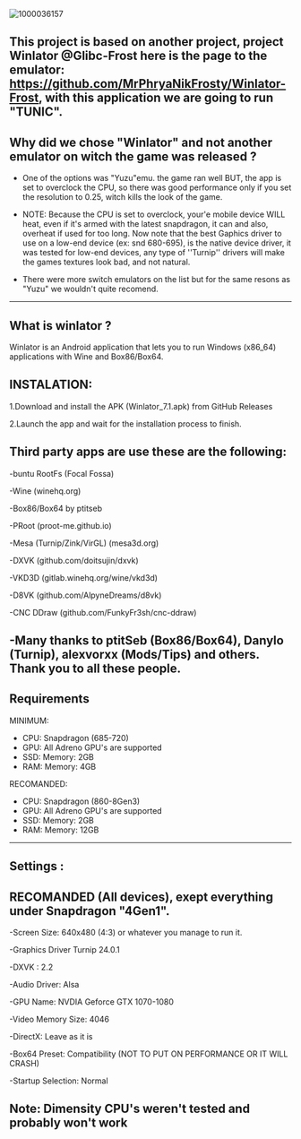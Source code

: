 
![1000036157](https://github.com/user-attachments/assets/1d5e393d-c23d-4d74-8b4d-f0d9a7559211)





This project is based on another project, project Winlator @Glibc-Frost here is the page to the emulator: https://github.com/MrPhryaNikFrosty/Winlator-Frost, with this application we are going to run "TUNIC".
----------------------------------------------------------------------------------------------------------------------------
Why did we chose "Winlator" and not another emulator on witch the game was released ?
-----
- One of the options was "Yuzu"emu. the game ran well BUT, the app is set to overclock the CPU, so there was good performance only if you set the resolution to 0.25, witch kills the look of the game.

- NOTE: Because the CPU is set to overclock, your'e mobile device WILL heat, even if it's armed with the latest snapdragon, it can and also, overheat if used for too long. Now note that the best Gaphics driver to use on a low-end device (ex: snd 680-695), is the native device driver, it was tested for low-end devices, any type of ''Turnip'' drivers will make the games textures look bad, and not natural. 

- There were more switch emulators on the list but for the same resons as "Yuzu" we wouldn't quite recomend.
----------------------------------------------------------------------------------------------------------------------------
What is winlator ?
----------------------------------------------------------------------------------------------------------------------------
Winlator is an Android application that lets you to run Windows (x86_64) applications with Wine and Box86/Box64.


INSTALATION: 
----------------------------------------------------------------------------------------------------------------------------
1.Download and install the APK (Winlator_7.1.apk) from GitHub Releases

2.Launch the app and wait for the installation process to finish.

Third party apps are use these are the following:
-------
-buntu RootFs
(Focal Fossa)

-Wine
(winehq.org)

-Box86/Box64
by ptitseb

-PRoot
(proot-me.github.io)

-Mesa
(Turnip/Zink/VirGL) (mesa3d.org)

-DXVK
(github.com/doitsujin/dxvk)

-VKD3D
(gitlab.winehq.org/wine/vkd3d)

-D8VK
(github.com/AlpyneDreams/d8vk)

-CNC DDraw
(github.com/FunkyFr3sh/cnc-ddraw)

-Many thanks to ptitSeb (Box86/Box64), Danylo (Turnip), alexvorxx (Mods/Tips) and others. Thank you to all these people.
------------------------------------------------------------------------------------------------------------------------
Requirements
------------------------------------------------------------------------------------------------------------------------
MINIMUM:
- CPU: Snapdragon (685-720)
- GPU: All Adreno GPU's are supported
- SSD: Memory: 2GB
- RAM: Memory: 4GB


RECOMANDED:
- CPU: Snapdragon (860-8Gen3)
- GPU: All Adreno GPU's are supported
- SSD: Memory: 2GB
- RAM: Memory: 12GB
- ---------------------------------------------------------------------------------------------------------------------- 
Settings :
------------------------------------------------------------------------------------------------------------------------
RECOMANDED (All devices), exept everything under Snapdragon "4Gen1".
-

-Screen Size: 640x480 (4:3) or whatever you manage to run it.

-Graphics Driver Turnip 24.0.1

-DXVK : 2.2

-Audio Driver: Alsa

-GPU Name: NVDIA Geforce GTX 1070-1080

-Video Memory Size: 4046

-DirectX: Leave as it is

-Box64 Preset: Compatibility (NOT TO PUT ON PERFORMANCE OR IT WILL CRASH)

-Startup Selection: Normal

Note: Dimensity CPU's weren't tested and probably won't work
-
